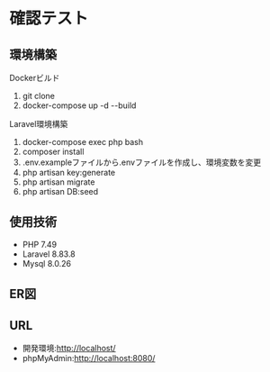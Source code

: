 # 確認テスト

## 環境構築

Dockerビルド
1. git clone 
2. docker-compose up -d --build

Laravel環境構築

1. docker-compose exec php bash
2. composer install
3. .env.exampleファイルから.envファイルを作成し、環境変数を変更
4. php artisan key:generate
5. php artisan migrate
6. php artisan DB:seed

## 使用技術
- PHP 7.49
- Laravel 8.83.8
- Mysql 8.0.26

## ER図


## URL
- 開発環境:<http://localhost/>
- phpMyAdmin:<http://localhost:8080/>

